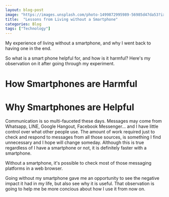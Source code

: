 ```yaml
---
layout: blog-post
image: "https://images.unsplash.com/photo-1499872995989-56985d47da53?ixlib=rb-0.3.5&ixid=eyJhcHBfaWQiOjEyMDd9&s=7ed1e81bf0e23244d68f97ca08244076&auto=format&fit=crop&w=1052&q=80"
title:  "Lessons from Living without a Smartphone"
categories: Blog
tags: ["Technology"]
---
```


My experience of living without a smartphone, and why I went back to having one in the end.
<!--more-->

So what is a smart phone helpful for, and how is it harmful? Here's my observation on it after going through my experiment.

# How Smartphones are Harmful

# Why Smartphones are Helpful

Communication is so multi-fauceted these days. Messages may come from Whatsapp, LINE, Google Hangout, Facebook Messenger... and I have little control over what other people use. The amount of work required just to check and respond to messages from all those sources, is something I find unnecessary and I hope will change someday. Although this is true regardless of I have a smartphone or not, it is definitely faster with a smartphone. 

Without a smartphone, it's possible to check most of those messaging platforms in a web browser. 

Going without my smartphone gave me an opportunity to see the negative impact it had in my life, but also see why it is useful. That observation is going to help me be more concious about how I use it from now on.  